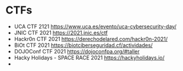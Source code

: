 # CTFs

- UCA CTF  2121                                         https://www.uca.es/evento/uca-cybersecurity-day/
- JNIC CTF 2021                                         https://2021.jnic.es/ctf
- Hackr0n CTF 2021                                      https://derechodelared.com/hackr0n-2021/
- BiOt CTF 2021                                         https://biotciberseguridad.cf/actividades/
- DOJOConf CTF 2021                                     https://dojoconfpa.org/#taller
- Hacky Holidays - SPACE RACE 2021                      https://hackyholidays.io/
- 

